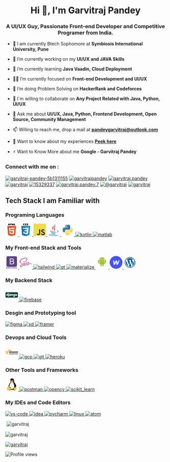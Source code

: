 <h1 align="center">Hi 👋, I'm Garvitraj Pandey</h1>
<h3 align="center">A UI/UX Guy, Passionate Front-end Developer and Competitive Programer from India.</h3>


- 📝 I am currently Btech Sophomore at **Symbiosis International University, Pune**

- 🔭 I’m currently working on my **UI/UX and JAVA Skills**

- 🌱 I’m currently learning **Java Vaadin, Cloud Deployment**

- 👨‍💻 I’m currently focused on **Front-end Development and UI/UX**

- 🤝 I’m doing Problem Solving on **HackerRank and Codeforces**

- 👯 I`m willing to collaborate on **Any Project Related with Java, Python, UI/UX**

- 💬 Ask me about **UI/UX, Java, Python, Frontend Development, Open Source, Community Management**

- 📫 Willing to reach me, drop a mail at **pandeygarvitraj@outlook.com**

- 📄 Want to know about my experiences [**Peek here**](https://www.linkedin.com/in/garvitraj-pandey-5b1311155/)

- ⚡ Want to Know More about me **Google - Garvitraj Pandey**

<h3 align="left">Connect with me on :</h3>
<p align="left">
<a href="https://linkedin.com/in/garvitraj-pandey-5b1311155" target="blank"><img align="center" src="https://raw.githubusercontent.com/rahuldkjain/github-profile-readme-generator/master/src/images/icons/Social/linked-in-alt.svg" alt="garvitraj-pandey-5b1311155" height="30" width="40" /></a>
<a href="https://twitter.com/garvitrajpandey" target="blank"><img align="center" src="https://raw.githubusercontent.com/rahuldkjain/github-profile-readme-generator/master/src/images/icons/Social/twitter.svg" alt="garvitrajpandey" height="30" width="40" /></a>
<a href="https://instagram.com/garvitraj.pandey" target="blank"><img align="center" src="https://raw.githubusercontent.com/rahuldkjain/github-profile-readme-generator/master/src/images/icons/Social/instagram.svg" alt="garvitraj.pandey" height="30" width="40" /></a>
<a href="https://dev.to/garvitraj" target="blank"><img align="center" src="https://cdn.jsdelivr.net/npm/simple-icons@3.0.1/icons/dev-dot-to.svg" alt="garvitraj" height="30" width="40" /></a>
<a href="https://stackoverflow.com/users/15329337" target="blank"><img align="center" src="https://raw.githubusercontent.com/rahuldkjain/github-profile-readme-generator/master/src/images/icons/Social/stack-overflow.svg" alt="15329337" height="30" width="40" /></a>
<a href="https://fb.com/garvitraj.pandey.7" target="blank"><img align="center" src="https://raw.githubusercontent.com/rahuldkjain/github-profile-readme-generator/master/src/images/icons/Social/facebook.svg" alt="garvitraj.pandey.7" height="30" width="40" /></a>
<a href="https://medium.com/@garvitraj" target="blank"><img align="center" src="https://raw.githubusercontent.com/rahuldkjain/github-profile-readme-generator/master/src/images/icons/Social/medium.svg" alt="@garvitraj" height="30" width="40" /></a>
<a href="https://www.hackerrank.com/garvitraj" target="blank"><img align="center" src="https://raw.githubusercontent.com/rahuldkjain/github-profile-readme-generator/master/src/images/icons/Social/hackerrank.svg" alt="garvitraj" height="30" width="40" /></a>
</p>


<h2 align="left">Tech Stack I am Familiar with</h1>

<h3 align="left">Programing Languages </h1>

<p align="left"> <a href="https://www.w3.org/html/" target="_blank"> <img src="https://raw.githubusercontent.com/devicons/devicon/master/icons/html5/html5-original-wordmark.svg" alt="html5" width="40" height="40"/> </a>  <a href="https://www.w3schools.com/css/" target="_blank"> <img src="https://raw.githubusercontent.com/devicons/devicon/master/icons/css3/css3-original-wordmark.svg" alt="css3" width="40" height="40"/> </a>  <a href="https://developer.mozilla.org/en-US/docs/Web/JavaScript" target="_blank"> <img src="https://raw.githubusercontent.com/devicons/devicon/master/icons/javascript/javascript-original.svg" alt="javascript" width="40" height="40"/> </a>  <a href="https://www.java.com" target="_blank"> <img src="https://raw.githubusercontent.com/devicons/devicon/master/icons/java/java-original.svg" alt="java" width="40" height="40"/> </a>  <a href="https://www.python.org" target="_blank"> <img src="https://raw.githubusercontent.com/devicons/devicon/master/icons/python/python-original.svg" alt="python" width="40" height="40"/> </a>  <a href="https://kotlinlang.org" target="_blank"> <img src="https://www.vectorlogo.zone/logos/kotlinlang/kotlinlang-icon.svg" alt="kotlin" width="40" height="40"/> </a>  <a href="https://www.mathworks.com/" target="_blank"> <img src="https://upload.wikimedia.org/wikipedia/commons/2/21/Matlab_Logo.png" alt="matlab" width="40" height="40"/> </a>  </p>

<h3 align="left">My Front-end Stack and Tools</h1>

<p align="left"> <a href="https://getbootstrap.com" target="_blank"> <img src="https://raw.githubusercontent.com/devicons/devicon/master/icons/bootstrap/bootstrap-plain-wordmark.svg" alt="bootstrap" width="40" height="40"/> </a>  <a href="https://sass-lang.com" target="_blank"> <img src="https://raw.githubusercontent.com/devicons/devicon/master/icons/sass/sass-original.svg" alt="sass" width="40" height="40"/> </a>  <a href="https://tailwindcss.com/" target="_blank"> <img src="https://www.vectorlogo.zone/logos/tailwindcss/tailwindcss-icon.svg" alt="tailwind" width="40" height="40"/> </a>  <a href="https://www.qt.io/" target="_blank"> <img src="https://upload.wikimedia.org/wikipedia/commons/0/0b/Qt_logo_2016.svg" alt="qt" width="40" height="40"/> </a>  <a href="https://materializecss.com/" target="_blank"> <img src="https://raw.githubusercontent.com/prplx/svg-logos/5585531d45d294869c4eaab4d7cf2e9c167710a9/svg/materialize.svg" alt="materialize" width="40" height="40"/> </a>  <a href="https://developer.android.com" target="_blank"> <img src="https://raw.githubusercontent.com/devicons/devicon/master/icons/android/android-original-wordmark.svg" alt="android" width="40" height="40"/> </a>  <a href="https://webflow.com/" target="_blank"> <img src="https://github.com/garvitraj/garvitraj/blob/main/webflow-icon.svg" alt="webflow" width="40" height="40"/> </a>  <a href="https://wordpress.com/" target="_blank"> <img src="https://github.com/garvitraj/garvitraj/blob/main/icons8-wordpress.svg" alt="wordpress" width="40" height="40"/> </a>  </p>

<h3 align="left">My Backend Stack</h1>

<p align="left"><a href="https://www.djangoproject.com/" target="_blank"> <img src="https://raw.githubusercontent.com/devicons/devicon/master/icons/django/django-original.svg" alt="django" width="40" height="40"/> </a>  <a href="https://firebase.google.com/" target="_blank"> <img src="https://www.vectorlogo.zone/logos/firebase/firebase-icon.svg" alt="firebase" width="40" height="40"/> </a> </p>

<h3 align="left">Desgin and Prototyping tool</h1>

<p align="left"> <a href="https://www.figma.com/" target="_blank"> <img src="https://www.vectorlogo.zone/logos/figma/figma-icon.svg" alt="figma" width="40" height="40"/> </a>  <a href="https://www.adobe.com/products/xd.html" target="_blank"> <img src="https://cdn.worldvectorlogo.com/logos/adobe-xd.svg" alt="xd" width="40" height="40"/> </a>  <a href="https://www.framer.com/" target="_blank"> <img src="https://www.vectorlogo.zone/logos/framer/framer-icon.svg" alt="framer" width="40" height="40"/> </a>   </p>

<h3 align="left">Devops and Cloud Tools</h1>

<p align="left"> <a href="https://aws.amazon.com" target="_blank"> <img src="https://raw.githubusercontent.com/devicons/devicon/master/icons/amazonwebservices/amazonwebservices-original-wordmark.svg" alt="aws" width="40" height="40"/> </a>  <a href="https://cloud.google.com" target="_blank"> <img src="https://www.vectorlogo.zone/logos/google_cloud/google_cloud-icon.svg" alt="gcp" width="40" height="40"/> </a> <a href="https://git-scm.com/" target="_blank"> <img src="https://www.vectorlogo.zone/logos/git-scm/git-scm-icon.svg" alt="git" width="40" height="40"/> </a>  <a href="https://heroku.com" target="_blank"> <img src="https://www.vectorlogo.zone/logos/heroku/heroku-icon.svg" alt="heroku" width="40" height="40"/> </a>   </p>

<h3 align="left">Other Tools and Frameworks</h1>

<p align="left">  <a href="https://www.linux.org/" target="_blank"> <img src="https://raw.githubusercontent.com/devicons/devicon/master/icons/linux/linux-original.svg" alt="linux" width="40" height="40"/> </a>  <a href="https://postman.com" target="_blank"> <img src="https://www.vectorlogo.zone/logos/getpostman/getpostman-icon.svg" alt="postman" width="40" height="40"/> </a>  <a href="https://opencv.org/" target="_blank"> <img src="https://www.vectorlogo.zone/logos/opencv/opencv-icon.svg" alt="opencv" width="40" height="40"/> </a>   <a href="https://scikit-learn.org/" target="_blank"> <img src="https://upload.wikimedia.org/wikipedia/commons/0/05/Scikit_learn_logo_small.svg" alt="scikit_learn" width="40" height="40"/> </a> </p>

<h3 align="left">My IDEs and Code Editors</h1>

<p align="left"> <a href="https://code.visualstudio.com/" target="_blank"> <img src="https://github.com/yurijserrano/Github-Profile-Readme-Logos/blob/master/text%20editors/vscode.svg" alt="vs-code" width="50" height="50"/> </a>  <a href="https://www.jetbrains.com/idea/" target="_blank"> <img src="https://github.com/yurijserrano/Github-Profile-Readme-Logos/blob/master/ides/intellij.svg" alt="idea" width="50" height="50"/> </a>  <a href="https://www.jetbrains.com/pycharm/" target="_blank"> <img src="https://github.com/yurijserrano/Github-Profile-Readme-Logos/blob/master/ides/pycharm.svg" alt="pycharm" width="50" height="50"/> </a>  <a href="https://www.jetbrains.com/idea/" target="_blank"> <img src="https://github.com/yurijserrano/Github-Profile-Readme-Logos/blob/master/ides/intellij.svg" alt="linux" width="50" height="50"/> </a>  <a href="https://atom.io/" target="_blank"> <img src="https://github.com/yurijserrano/Github-Profile-Readme-Logos/blob/master/text%20editors/atom.svg" alt="atom" width="50" height="50"/> </a> </p>

<p>&nbsp;<img align="center" src="https://github-readme-stats.vercel.app/api?username=garvitraj&show_icons=true&locale=en" alt="garvitraj" /></p>

<p><img align="center" src="https://github-readme-streak-stats.herokuapp.com/?user=garvitraj&" alt="garvitraj" /></p>

<p align="left"> <a href="https://github.com/ryo-ma/github-profile-trophy"><img src="https://github-profile-trophy.vercel.app/?username=garvitraj" alt="garvitraj" /></a> </p>

![Profile views](https://gpvc.arturio.dev/garvitraj)  
